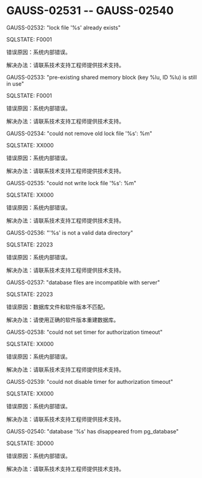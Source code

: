 # GAUSS-02531 -- GAUSS-02540<a name="ZH-CN_TOPIC_0302072989"></a>

GAUSS-02532: "lock file '%s' already exists"

SQLSTATE: F0001

错误原因：系统内部错误。

解决办法：请联系技术支持工程师提供技术支持。

GAUSS-02533: "pre-existing shared memory block \(key %lu, ID %lu\) is still in use"

SQLSTATE: F0001

错误原因：系统内部错误。

解决办法：请联系技术支持工程师提供技术支持。

GAUSS-02534: "could not remove old lock file '%s': %m"

SQLSTATE: XX000

错误原因：系统内部错误。

解决办法：请联系技术支持工程师提供技术支持。

GAUSS-02535: "could not write lock file '%s': %m"

SQLSTATE: XX000

错误原因：系统内部错误。

解决办法：请联系技术支持工程师提供技术支持。

GAUSS-02536: "'%s' is not a valid data directory"

SQLSTATE: 22023

错误原因：系统内部错误。

解决办法：请联系技术支持工程师提供技术支持。

GAUSS-02537: "database files are incompatible with server"

SQLSTATE: 22023

错误原因：数据库文件和软件版本不匹配。

解决办法：请使用正确的软件版本重建数据库。

GAUSS-02538: "could not set timer for authorization timeout"

SQLSTATE: XX000

错误原因：系统内部错误。

解决办法：请联系技术支持工程师提供技术支持。

GAUSS-02539: "could not disable timer for authorization timeout"

SQLSTATE: XX000

错误原因：系统内部错误。

解决办法：请联系技术支持工程师提供技术支持。

GAUSS-02540: "database '%s' has disappeared from pg\_database"

SQLSTATE: 3D000

错误原因：系统内部错误。

解决办法：请联系技术支持工程师提供技术支持。

